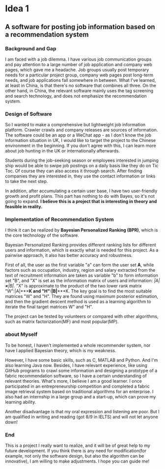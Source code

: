 # Idea 1

## **A software for posting job information based on a recommendation system**



### **Background and Gap** 

I am faced with a job dilemma. I have various job communication groups and pay attention to a large number of job application and company web pages, which gave me a headache. Job groups usually post temporary needs for a particular project group, company web pages post long-term needs, and job applications fall somewhere in between. What I've learned, at least in China, is that there's no software that combines all three. On the other hand, in China, the relevant software mainly uses the tag screening and search technology, and does not emphasize the recommendation system. 

 

### **Design of Software** 

So I wanted to make a comprehensive but lightweight job information platform. Crawler crawls and company releases are sources of information. The software could be an app or a WeChat app - as I don't know the job information situation in UK, I would like to target the project to the Chinese environment in the beginning. If you don't agree with this, I can learn more about job hunting in the UK or internationally afterwards. 

Students during the job-seeking season or employees interested in jumping ship would be able to swipe job postings on a daily basis like they do on Tic Toc. Of course they can also access it through search. After finding companies they are interested in, they use the contact information or links to take the next step. 

In addition, after accumulating a certain user base, I have two user-friendly growth and profit plans. This part has nothing to do with Bayes, so it's not going to expand. **I believe this is a project that is interesting in theory and feasible in reality.** 

 

### **Implementation of Recommendation System**

I think it can be realized by **Bayesian Personalized Ranking (BPR)**, which is the core technology of the software. 

Bayesian Personalized Ranking provides different ranking lists for different users and information, which is exactly what is needed for this project. As a pairwise approach, it also has better accuracy and robustness. 

First of all, the user as the first variable "a" can form the user set **A**, while factors such as occupation, industry, region and salary extracted from the text of recruitment information are taken as variable "b" to form information set "B", and "X" is set as the information matrix of users and information: *|A|**×**|B|*. "X" is approximate to the product of the two lower rank matrix "W":|A|**×**K and "H":|B|**×**K. The key goal is to find the most suitable matrices "W" and "H". They are found using maximum posterior estimation, and then the gradient descent method is used as a learning algorithm to iterate the final target matrices W" and "H". 

The project can be tested by volunteers or compared with other algorithms, such as matrix factorization(MF) and most popular(MP). 



### **about Myself** 

To be honest, I haven't implemented a whole recommender system, nor have I applied Bayesian theory, which is my weakness. 

However, I have some basic skills, such as C, MATLAB and Python. And I'm also learning Java now. Besides, I have relevant experience, like using GitHub programs to crawl some information and designing a prototype of a fabric recommendation software, so I have a certain understanding of relevant theories. What's more, I believe I am a good learner. I once participated in an entrepreneurship competition and completed a fabric image retrieval system based on traditional algorithms for an enterprise. I also had an internship in a large group and a start-up, which can prove my learning ability. 

Another disadvantage is that my oral expression and listening are poor. But I am qualified in writing and reading (got 8/9 in IELTS) and will not let anyone down! 

 

### **End** 

This is a project I really want to realize, and it will be of great help to my future development. If you think there is any need for modification(for example, not only the software design, but also the algorithm can be innovative), I am willing to make adjustments. I hope you can guide me! 
